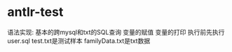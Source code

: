 # antlr-test
语法实现:
基本的跨mysql和txt的SQL查询
变量的赋值
变量的打印
执行前先执行user.sql
test.txt是测试样本
familyData.txt是txt数据